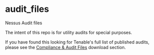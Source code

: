 # audit_files
Nessus Audit files

The intent of this repo is for utility audits for special purposes.

If you have found this looking for Tenable's full list of published audits, please see the [Compliance & Audit Files](https://www.tenable.com/downloads/audit) download section.
